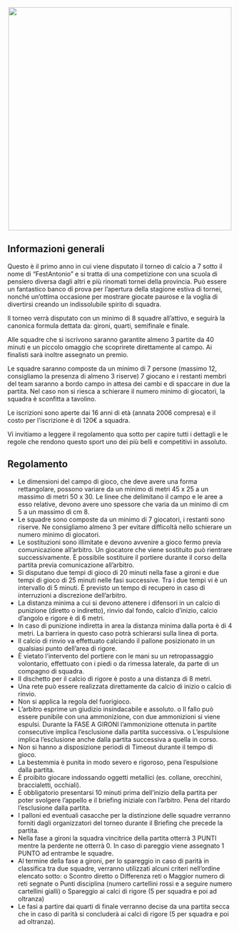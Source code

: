 <p align="center">
  <img width="500px" src="/assets/images/calcio.jpg">
</p>
  
## Informazioni generali
Questo è il primo anno in cui viene disputato il torneo di calcio a 7 sotto il nome di “FestAntonio” e si tratta di una competizione con una scuola di pensiero diversa dagli altri e più rinomati tornei della provincia. Può
essere un fantastico banco di prova per l’apertura della stagione estiva di tornei, nonché un’ottima
occasione per mostrare giocate paurose e la voglia di divertirsi creando un indissolubile spirito di squadra.

Il torneo verrà disputato con un minimo di 8 squadre all’attivo, e seguirà la canonica formula dettata da:
gironi, quarti, semifinale e finale.

Alle squadre che si iscrivono saranno garantite almeno 3 partite da 40 minuti e un piccolo omaggio che
scoprirete direttamente al campo. Ai finalisti sarà inoltre assegnato un premio.

Le squadre saranno composte da un minimo di 7 persone (massimo 12, consigliamo la presenza di almeno 3
riserve) 7 giocano e i restanti membri del team saranno a bordo campo in attesa dei cambi e di spaccare in
due la partita. Nel caso non si riesca a schierare il numero minimo di giocatori, la squadra è sconfitta a
tavolino.

Le iscrizioni sono aperte dai 16 anni di età (annata 2006 compresa) e il costo per l’iscrizione è di 120€ a
squadra.

Vi invitiamo a leggere il regolamento qua sotto per capire tutti i dettagli e le regole che rendono questo
sport uno dei più belli e competitivi in assoluto.

## Regolamento
- Le dimensioni del campo di gioco, che deve avere una forma rettangolare, possono variare da un
minimo di metri 45 x 25 a un massimo di metri 50 x 30. Le linee che delimitano il campo e le aree a
esso relative, devono avere uno spessore che varia da un minimo di cm 5 a un massimo di cm 8.
- Le squadre sono composte da un minimo di 7 giocatori, i restanti sono riserve. Ne consigliamo
almeno 3 per evitare difficoltà nello schierare un numero minimo di giocatori.
- Le sostituzioni sono illimitate e devono avvenire a gioco fermo previa comunicazione all’arbitro. Un
giocatore che viene sostituito può rientrare successivamente. È possibile sostituire il portiere
durante il corso della partita previa comunicazione all’arbitro.
- Si disputano due tempi di gioco di 20 minuti nella fase a gironi e due tempi di gioco di 25 minuti
nelle fasi successive. Tra i due tempi vi è un intervallo di 5 minuti. È previsto un tempo di recupero
in caso di interruzioni a discrezione dell’arbitro.
- La distanza minima a cui si devono attenere i difensori in un calcio di punizione (diretto o indiretto),
rinvio dal fondo, calcio d’inizio, calcio d’angolo e rigore è di 6 metri.
- In caso di punizione indiretta in area la distanza minima dalla porta è di 4 metri. La barriera in
questo caso potrà schierarsi sulla linea di porta.
- Il calcio di rinvio va effettuato calciando il pallone posizionato in un qualsiasi punto dell’area di
rigore.
- È vietato l’intervento del portiere con le mani su un retropassaggio volontario, effettuato con i
piedi o da rimessa laterale, da parte di un compagno di squadra.
- Il dischetto per il calcio di rigore è posto a una distanza di 8 metri.
- Una rete può essere realizzata direttamente da calcio di inizio o calcio di rinvio.
- Non si applica la regola del fuorigioco.
- L’arbitro esprime un giudizio insindacabile e assoluto.
o Il fallo può essere punibile con una ammonizione, con due ammonizioni si viene espulsi.
Durante la FASE A GIRONI l’ammonizione ottenuta in partite consecutive implica
l’esclusione dalla partita successiva.
o L’espulsione implica l’esclusione anche dalla partita successiva a quella in corso.
- Non si hanno a disposizione periodi di Timeout durante il tempo di gioco.
- La bestemmia è punita in modo severo e rigoroso, pena l’espulsione dalla partita.
- È proibito giocare indossando oggetti metallici (es. collane, orecchini, braccialetti, occhiali).
- È obbligatorio presentarsi 10 minuti prima dell’inizio della partita per poter svolgere l’appello e il
briefing iniziale con l’arbitro. Pena del ritardo l’esclusione dalla partita.
- I palloni ed eventuali casacche per la distinzione delle squadre verranno forniti dagli organizzatori
del torneo durante il Briefing che precede la partita.
- Nella fase a gironi la squadra vincitrice della partita otterrà 3 PUNTI mentre la perdente ne otterrà 0. In caso di pareggio viene assegnato 1 PUNTO ad entrambe le squadre.
- Al termine della fase a gironi, per lo spareggio in caso di parità in classifica tra due squadre,
verranno utilizzati alcuni criteri nell’ordine elencato sotto:
o Scontro diretto
o Differenza reti
o Maggior numero di reti segnate
o Punti disciplina (numero cartellini rossi e a seguire numero cartellini gialli)
o Spareggio ai calci di rigore (5 per squadra e poi ad oltranza)
- Le fasi a partire dai quarti di finale verranno decise da una partita secca che in caso di parità si
concluderà ai calci di rigore (5 per squadra e poi ad oltranza).